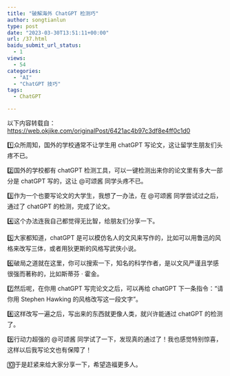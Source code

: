 ```yaml
---
title: "破解海外 ChatGPT 检测巧"
author: songtianlun
type: post
date: "2023-03-30T13:51:11+00:00"
url: /37.html
baidu_submit_url_status:
  - 1
views:
  - 54
categories:
  - "AI"
  - "ChatGPT 技巧"
tags:
  - ChatGPT

---
```

以下内容转载自：<a href=https://web.okjike.com/originalPost/6421ac4b97c3df8e4ff0c1d0 target=_blank  rel=nofollow>https://web.okjike.com/originalPost/6421ac4b97c3df8e4ff0c1d0</a>

1️⃣众所周知，国外的学校通常不让学生用 chatGPT 写论文，这让留学生朋友们头疼不已。

2️⃣国外的学校都有 chatGPT 检测工具，可以一键检测出来你的论文里有多大一部分是 chatGPT 写的，这让 @可颂酱 同学头疼不已。

3️⃣作为一个也要写论文的大学生，我想了一办法，在 @可颂酱 同学尝试过之后，通过了 chatGPT 的检测，完成了论文。

4️⃣这个办法连我自己都觉得无比智，给朋友们分享一下。

5️⃣大家都知道，chatGPT 是可以模仿名人的文风来写作的，比如可以用鲁迅的风格来改写三体，或者用狄更斯的风格写武侠小说。

6️⃣破局之道就在这里，你可以搜索一下，知名的科学作者，是以文风严谨且学感很强而著称的，比如斯蒂芬 · 霍金。

7️⃣然后呢，在你用 chatGPT 写完论文之后，可以再给 chatGPT 下一条指令：“请你用 Stephen Hawking 的风格改写这一段文字”。

8️⃣这样改写一遍之后，写出来的东西就更像人类，就兴许能通过 chatGPT 的检测了。

9️⃣行动力超强的 @可颂酱 同学试了一下，发现真的通过了！我也感觉特别惊喜，这样以后我写论文也有保障了！

🔟于是赶紧来给大家分享一下，希望造福更多人。
